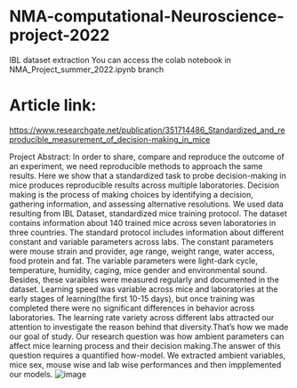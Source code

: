 # NMA-computational-Neuroscience-project-2022
IBL dataset extraction
You can access the colab notebook in NMA_Project_summer_2022.ipynb branch

# Article link: 
https://www.researchgate.net/publication/351714486_Standardized_and_reproducible_measurement_of_decision-making_in_mice

Project Abstract:
In order to share, compare and reproduce the outcome of an experiment, we need reproducible methods to approach the same results. Here we show that a standardized task to probe decision-making in mice produces reproducible results across multiple laboratories. Decision making is the process of making choices by identifying a decision, gathering information, and assessing alternative resolutions.
We used data resulting from IBL Dataset, standardized mice training protocol. The dataset contains information about 140 trained mice across seven laboratories in three countries. The standard protocol includes information about different constant and variable parameters across labs. The constant parameters were mouse strain and provider, age range, weight range, water access, food protein and fat. The variable parameters were light-dark cycle, temperature, humidity, caging, mice gender and environmental sound. Besides, these varaibles were measured regularly and documented in the dataset.
Learning speed was variable across mice and laboratories at the early stages of learning(the first 10-15 days), but once training was completed there were no significant differences in behavior across laboratories.
The learning rate variety  across different labs attracted our attention to investigate the reason behind that diversity.That’s how we made our goal of study.
Our research question was how ambient parameters can affect mice learning process and their decision making.The answer of this question requires a quantified how-model.
We extracted ambient variables, mice sex, mouse wise and lab wise performances and then impplemented our models.
![image](https://user-images.githubusercontent.com/101628099/203226334-7ee3dab4-d632-42f0-9c77-d7691575ad15.png)

